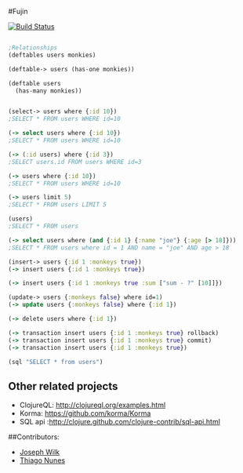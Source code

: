 #Fujin

[![Build Status](https://travis-ci.org/josephwilk/fujin.png?branch=master)](https://travis-ci.org/josephwilk/fujin)


```clojure

;Relationships
(deftables users monkies)

(deftable-> users (has-one monkies))

(deftable users
  (has-many monkies))


(select-> users where {:id 10})
;SELECT * FROM users WHERE id=10

(-> select users where {:id 10})
;SELECT * FROM users WHERE id=10

(-> (:id users) where {:id 3})
;SELECT users.id FROM users WHERE id=3

(-> users where {:id 10})
;SELECT * FROM users WHERE id=10

(-> users limit 5)
;SELECT * FROM users LIMIT 5

(users)
;SELECT * FROM users

(-> select users where (and {:id 1} {:name "joe"} {:age [> 18]}))
;SELECT * FROM users where id = 1 AND name = "joe" AND age > 18

(insert-> users {:id 1 :monkeys true})
(-> insert users {:id 1 :monkeys true})

(-> insert users {:id 1 :monkeys true :sum ["sum - ?" [10]]})

(update-> users {:monkeys false} where id=1)
(-> update users {:monkeys false} where {:id 1})

(-> delete users where {:id 1})

(-> transaction insert users {:id 1 :monkeys true} rollback)
(-> transaction insert users {:id 1 :monkeys true} commit)
(-> transaction insert users {:id 1 :monkeys true})

(sql "SELECT * from users")
```


## Other related projects
* ClojureQL: http://clojureql.org/examples.html
* Korma: https://github.com/korma/Korma
* SQL api :http://clojure.github.com/clojure-contrib/sql-api.html


##Contributors:
* [Joseph Wilk](http://blog.josephwilk.net)
* [Thiago Nunes](http://github.com/thiagotnunes)